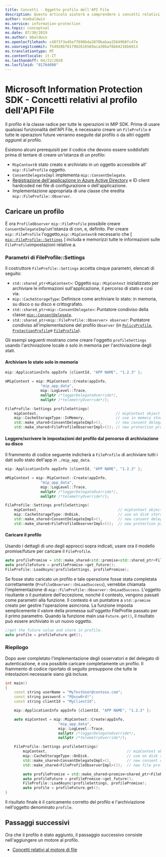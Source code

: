 ```yaml
---
title: Concetti - Oggetto profilo dell'API File
description: Questo articolo aiuterà a comprendere i concetti relativi all'oggetto profilo dell'API File, che viene creato durante l'inizializzazione dell'applicazione.
author: msmbaldwin
ms.service: information-protection
ms.topic: conceptual
ms.date: 07/30/2019
ms.author: mbaldwin
ms.openlocfilehash: c48f3f3a45e77698bda2870babaa2564968fc47e
ms.sourcegitcommit: f54920bf017902616589aca30baf6b64216b6913
ms.translationtype: MT
ms.contentlocale: it-IT
ms.lasthandoff: 04/22/2020
ms.locfileid: "81764090"
---
```

# <a name="microsoft-information-protection-sdk---file-api-profile-concepts"></a>Microsoft Information Protection SDK - Concetti relativi al profilo dell'API File

Il profilo è la classe radice per tutte le operazioni in MIP SDK. Prima di usare qualsiasi funzionalità dell'API File, è necessario creare un `FileProfile` e tutte le operazioni future verranno eseguite dal profilo o da altri oggetti *aggiunti* al profilo.

Esistono alcuni prerequisiti per il codice che devono essere soddisfatti prima di tentare di creare un'istanza di un profilo:

- `MipContext`è stato creato e archiviato in un oggetto accessibile all' `mip::FileProfile` oggetto.
- `ConsentDelegateImpl` implementa `mip::ConsentDelegate`.
- [Registrazione dell'applicazione in Azure Active Directory](/azure/active-directory/develop/quickstart-v1-integrate-apps-with-azure-ad.md) e ID client hardcoded nei file di configurazione o dell'applicazione.
- Implementazione appropriata di una classe che eredita `mip::FileProfile::Observer`.

## <a name="load-a-profile"></a>Caricare un profilo

È ora `ProfileObserver` `mip::FileProfile` possibile creare `ConsentDelegateImpl`un'istanza di con, e, definito. Per creare `mip::FileProfile` l'oggetto,`mip::MipContext`è necessario che [ [`mip::FileProfile::Settings`](reference/class_mip_fileprofile_settings.md) ] includa e memorizzi tutte le informazioni sulle `FileProfile`impostazioni relative a.

### <a name="fileprofilesettings-parameters"></a>Parametri di FileProfile::Settings

Il costruttore `FileProfile::Settings` accetta cinque parametri, elencati di seguito:

- `std::shared_ptr<MipContext>`: Oggetto `mip::MipContext` inizializzato per archiviare le informazioni sull'applicazione, il percorso di stato e così via.
- `mip::CacheStorageType`: Definisce come archiviare lo stato: in memoria, su disco o su disco e crittografato.
- `std::shared_ptr<mip::ConsentDelegate>`: Puntatore condiviso della classe [`mip::ConsentDelegate`](reference/class_mip_consentdelegate.md).
- `std::shared_ptr<mip::FileProfile::Observer> observer`: Puntatore condiviso all'implementazione del profilo `Observer` (in [`PolicyProfile`](reference/class_mip_policyprofile_observer.md), [`ProtectionProfile`](reference/class_mip_protectionprofile_observer.md)e [`FileProfile`](reference/class_mip_fileprofile_observer.md)).

Gli esempi seguenti mostrano come creare l'oggetto `profileSettings` usando l'archiviazione locale o solo in memoria per l'archiviazione degli stati. 

#### <a name="store-state-in-memory-only"></a>Archiviare lo stato solo in memoria

```cpp
mip::ApplicationInfo appInfo {clientId, "APP NAME", "1.2.3" };

mMipContext = mip::MipContext::Create(appInfo,
                "mip_app_data",
                mip::LogLevel::Trace,
                nullptr /*loggerDelegateOverride*/,
                nullptr /*telemetryOverride*/);

FileProfile::Settings profileSettings(
    mipContext,                                   // mipContext object
    mip::CacheStorageType::InMemory,              // use in memory storage
    std::make_shared<ConsentDelegateImpl>(),      // new consent delegate
    std::make_shared<FileProfileObserverImpl>()); // new protection profile observer
```

#### <a name="readwrite-profile-settings-from-storage-path-on-disk"></a>Leggere/scrivere le impostazioni del profilo dal percorso di archiviazione su disco

Il frammento di codice seguente indicherà a `FileProfile` di archiviare tutti i dati sullo stato dell'app in `./mip_app_data`.

```cpp
mip::ApplicationInfo appInfo {clientId, "APP NAME", "1.2.3" };

mMipContext = mip::MipContext::Create(appInfo,
                "mip_app_data",
                mip::LogLevel::Trace,
                nullptr /*loggerDelegateOverride*/,
                nullptr /*telemetryOverride*/);

FileProfile::Settings profileSettings(
    mipContext,                                    // mipContext object
    mip::CacheStorageType::OnDisk,                 // use on disk storage    
    std::make_shared<ConsentDelegateImpl>(),       // new consent delegate
    std::make_shared<FileProfileObserverImpl>());  // new protection profile observer
```

#### <a name="load-the-profile"></a>Caricare il profilo

Usando i dettagli di uno degli approcci sopra indicati, usare ora il modello promise/future per caricare il `FileProfile`.

```cpp
auto profilePromise = std::make_shared<std::promise<std::shared_ptr<FileProfile>>>();
auto profileFuture = profilePromise->get_future();
FileProfile::LoadAsync(profileSettings, profilePromise);
```

Se fosse stato caricato un profilo e tale operazione fosse stata completata correttamente (`ProfileObserver::OnLoadSuccess`), verrebbe chiamata l'implementazione di `mip::FileProfile::Observer::OnLoadSuccess`. L'oggetto risultante o il puntatore dell'eccezione, nonché il contesto, vengono passati come parametri alla funzione. Il contesto è un puntatore a `std::promise` creato per gestire l'operazione asincrona. La funzione imposta semplicemente il valore della promessa sull'oggetto FileProfile passato per il primo parametro. Quando la funzione main usa `Future.get()`, il risultato può essere archiviato in un nuovo oggetto.

```cpp
//get the future value and store in profile. 
auto profile = profileFuture.get();
```

### <a name="putting-it-together"></a>Riepilogo

Dopo aver completato l'implementazione degli osservatori e del delegato di autenticazione, è ora possibile caricare completamente un profilo. Il frammento di codice riportato di seguito presuppone che tutte le intestazioni necessarie siano già incluse.

```cpp
int main()
{
    const string userName = "MyTestUser@contoso.com";
    const string password = "P@ssw0rd!";
    const string clientId = "MyClientId";

    mip::ApplicationInfo appInfo {clientId, "APP NAME", "1.2.3" };

    auto mipContext = mip::MipContext::Create(appInfo,
                        "mip_app_data",
                        mip::LogLevel::Trace,
                        nullptr /*loggerDelegateOverride*/,
                        nullptr /*telemetryOverride*/);

    FileProfile::Settings profileSettings(
        mipContext,                                    // mipContext object
        mip::CacheStorageType::OnDisk,                 // use on disk storage        
        std::make_shared<ConsentDelegateImpl>(),       // new consent delegate
        std::make_shared<FileProfileObserverImpl>());  // new file profile observer

        auto profilePromise = std::make_shared<promise<shared_ptr<FileProfile>>>();
        auto profileFuture = profilePromise->get_future();
        FileProfile::LoadAsync(profileSettings, profilePromise);
        auto profile = profileFuture.get();
}
```

Il risultato finale è il caricamento corretto del profilo e l'archiviazione nell'oggetto denominato `profile`.

## <a name="next-steps"></a>Passaggi successivi

Ora che il profilo è stato aggiunto, il passaggio successivo consiste nell'aggiungere un motore al profilo. 

- [Concetti relativi al motore di file](concept-profile-engine-file-engine-cpp.md)

